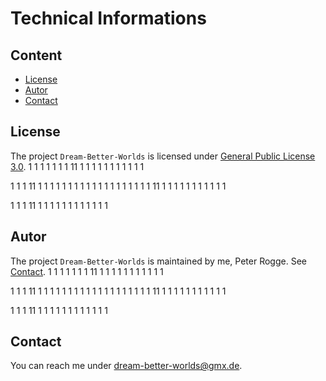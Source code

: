 Technical Informations
===



Content
---

* [License](#License)
* [Autor](#Autor)
* [Contact](#Contact)



License<a name="License" />
---

The project `Dream-Better-Worlds` is licensed under [General Public License 3.0].
1
1
1
1
1
1
1
11
1
1
1
1
1
1
1
1
1
1
1

1
1
1
11
1
1
1
1
1
1
1
1
1
1
1
1
1
1
1
1
1
1
1
11
1
1
1
1
1
1
1
1
1
1
1

1
1
1
11
1
1
1
1
1
1
1
1
1
1
1
1



Autor<a name="Autor" />
---

The project `Dream-Better-Worlds` is maintained by me, Peter Rogge. See [Contact](#Contact).
1
1
1
1
1
1
1
11
1
1
1
1
1
1
1
1
1
1
1

1
1
1
11
1
1
1
1
1
1
1
1
1
1
1
1
1
1
1
1
1
1
1
11
1
1
1
1
1
1
1
1
1
1
1

1
1
1
11
1
1
1
1
1
1
1
1
1
1
1
1


Contact<a name="Contact" />
---

You can reach me under <dream-better-worlds@gmx.de>.



[//]: # (Links)
[General Public License 3.0]:http://www.gnu.org/licenses/gpl-3.0.en.html
